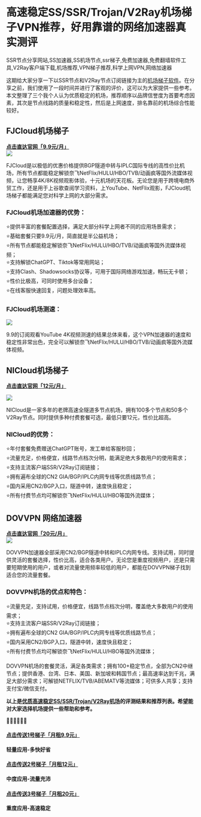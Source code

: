 # 高速稳定SS/SSR/Trojan/V2Ray机场梯子VPN推荐，好用靠谱的网络加速器真实测评

SSR节点分享网站,SS加速器,SS机场节点,ssr梯子,免费加速器,免费翻墙软件工具,V2Ray客户端下载,机场推荐,VPN梯子推荐,科学上网VPN,网络加速器

这期给大家分享一下以SSR节点和V2Ray节点订阅链接为主的[机场梯子软件](https://reactchina.sxlcdn.com/t/topic/40257)。在分享之前，我们使用了一段时间并进行了客观的评价，这可以为大家提供一些参考。本文整理了三个我个人认为优质稳定的机场，推荐顺序以品牌信誉度为首要考虑因素，其次是节点线路的质量和稳定性，然后是上网速度，排名靠前的机场综合性能较好。

## FJCloud机场梯子
[**点击直达官网「9.9元/月」**](https://go.51tz.cc/fjcloud)  
![](https://pic.imgdb.cn/item/6527e9adc458853aef5d55e0.jpg)

FJCloud是以极低的优惠价格提供BGP隧道中转与IPLC国际专线的高性价比机场，所有节点都能稳定解锁奈飞NetFlix/HULU/HBO/TVB/动画疯等国外流媒体视频，让您畅享4K/8K视频观影体验，十元机场的天花板。无论您是用于跨境电商外贸工作，还是用于上谷歌查阅学习资料，上YouTube、NetFlix观影，FJCloud机场梯子都能满足您对科学上网的大部分需求。

### FJCloud机场加速器的优势：  
⭐提供丰富的套餐配置选择，满足大部分科学上网者不同的应用场景需求；  
⭐基础套餐只要9.9元/月，简直就是半公益机场；  
⭐所有节点都能稳定解锁奈飞NetFlix/HULU/HBO/TVB/动画疯等国外流媒体视频；  
⭐支持解锁ChatGPT、Tiktok等常用网站；  
⭐支持Clash、Shadowsocks协议等，可用于国际网络游戏加速，畅玩无卡顿；  
⭐性价比极高，可同时使用多台设备；  
⭐在线客服快速回复，问题处理效率高。  

### FJCloud机场测速：

![](https://pic.imgdb.cn/item/652e7e59c458853aefaf62a6.jpg)

9.9的订阅观看YouTube 4K视频测速的结果总体来看，这个VPN加速器的速度和稳定性非常出色，完全可以解锁奈飞NetFlix/HULU/HBO/TVB/动画疯等国外流媒体视频。

## NICloud机场梯子
[**点击直达官网「12元/月」**](https://go.51tz.cc/nicecloud)

![](https://pic.imgdb.cn/item/652d2a58c458853aefd8932b.jpg)

NICloud是一家多年的老牌高速全隧道多节点机场，拥有100多个节点和50多个V2Ray节点。同时提供多种付费套餐可选，最低只要12元，性价比超高。

### NICloud的优势：  
⭐年付套餐免费赠送ChatGPT账号，发工单给客服秒回；  
⭐流量充足，价格便宜，线路节点档次分明，能满足绝大多数用户的使用需求；  
⭐支持主流客户端SSR/V2Ray订阅链接；  
⭐拥有遍布全球的CN2 GIA/BGP/IPLC内网专线等优质线路节点；  
⭐国内采用CN2/BGP入口，隧道中转，速度快且稳定；  
⭐所有付费节点均可解锁奈飞NetFlix/HULU/HBO等国外流媒体；  


## **DOVVPN 网络加速器**
[**点击直达官网「20元/月」**](https://go.51tz.cc/dd)  
[![](https://pic.imgdb.cn/item/652e833dc458853aefbef2fb.jpg)](https://pic.imgdb.cn/item/652e833dc458853aefbef2fb.jpg)

DOVVPN加速器全部采用CN2/BGP隧道中转和IPLC内网专线。支持试用，同时提供灵活的套餐选择，性价比高，适合各类用户。无论您是重度视频用户，还是只需要短期使用的用户，或者对流量使用频率较低的用户，都能在DOVVPN梯子找到适合您的流量套餐。

### DOVVPN机场的优点和特色：  
⭐流量充足，支持试用，价格便宜，线路节点档次分明，覆盖绝大多数用户的使用需求；  
⭐支持主流客户端SSR/V2Ray订阅链接；  
⭐拥有遍布全球的CN2 GIA/BGP/IPLC内网专线等优质线路节点；  
⭐国内采用CN2/BGP入口，隧道中转，速度快且稳定；  
⭐所有付费节点均可解锁奈飞NetFlix/HULU/HBO等国外流媒体；  

DOVVPN机场的套餐灵活，满足各类需求；拥有100+稳定节点，全部为CN2中继节点；提供香港、台湾、日本、美国、新加坡和韩国节点；最高速率达到千兆，满足大部分需求；可解锁NETFLIX/TVB/ABEMATV等流媒体；可供多人共享；支持支付宝/微信支付。

**以上是[优质高速稳定SS/SSR/Trojan/V2Ray机场](https://2025vpn.gitbook.io/vpn-01)的评测结果和推荐列表。希望能对大家选择机场提供一些帮助和参考。**

🌈🌈🌈🌈🌈🌈  
#### [**点击传送1号梯子「月租9.9元」**](https://go.51tz.cc/fjcloud)
**轻量应用-多快好省**
#### [**点击传送2号梯子「月租12元」**](https://go.51tz.cc/nicecloud)
**中度应用-流量充沛**
#### [**点击传送3号梯子「月租20元」**](https://go.51tz.cc/dd)
**重度应用-高速稳定**

